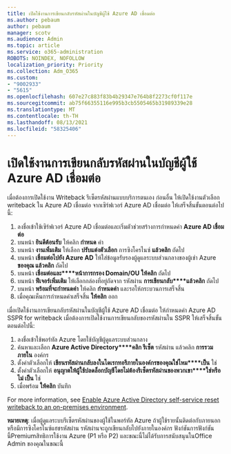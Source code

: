 ```yaml
---
title: เปิดใช้งานการเขียนกลับรหัสผ่านในบัญชีผู้ใช้ Azure AD เชื่อมต่อ
ms.author: pebaum
author: pebaum
manager: scotv
ms.audience: Admin
ms.topic: article
ms.service: o365-administration
ROBOTS: NOINDEX, NOFOLLOW
localization_priority: Priority
ms.collection: Adm_O365
ms.custom:
- "9002933"
- "5615"
ms.openlocfilehash: 607e27c883f83b4b29347e764b8f2273cf0f117e
ms.sourcegitcommit: ab75f66355116e995b3cb5505465b31989339e28
ms.translationtype: MT
ms.contentlocale: th-TH
ms.lasthandoff: 08/13/2021
ms.locfileid: "58325406"
---
```

# <a name="enable-password-writeback-in-azure-ad-connect"></a>เปิดใช้งานการเขียนกลับรหัสผ่านในบัญชีผู้ใช้ Azure AD เชื่อมต่อ

เมื่อต้องการเปิดใช้งาน Writeback รีเซ็ตรหัสผ่านแบบบริการตนเอง ก่อนอื่น ให้เปิดใช้งานตัวเลือก writeback ใน Azure AD เชื่อมต่อ จากเซิร์ฟเวอร์ Azure AD เชื่อมต่อ ให้เสร็จสิ้นขั้นตอนต่อไปนี้:

1. ลงชื่อเข้าใช้เซิร์ฟเวอร์ Azure AD เชื่อมต่อและเริ่มตัวช่วยสร้างการกําหนดค่า **Azure AD เชื่อมต่อ**
2. บนหน้า **ยินดีต้อนรับ** ให้คลิก **กําหนด** ค่า
3. บนหน้า **งานเพิ่มเติม** ให้เลือก **ปรับแต่งตัวเลือก** การซิงโครไนซ์ **แล้วคลิก** ถัดไป
4. บนหน้า **เชื่อมต่อไปยัง Azure AD** ให้ใส่ข้อมูลรับรองผู้ดูแลระบบส่วนกลางของผู้เช่า Azure **ของคุณ แล้วคลิก** ถัดไป
5. บนหน้า **เชื่อมต่อและ****หน้าการกรอง Domain/OU** **ให้คลิก** ถัดไป
6. บนหน้า **ฟีเจอร์เพิ่มเติม** ให้เลือกกล่องที่อยู่ถัดจาก รหัสผ่าน **การเขียนกลับ****แล้วคลิก** ถัดไป
7. บนหน้า **พร้อมที่จะกําหนดค่า** ให้คลิก **กําหนดค่า** และรอให้กระบวนการเสร็จสิ้น
8. เมื่อคุณเห็นการกําหนดค่าเสร็จสิ้น **ให้คลิก** ออก

เมื่อเปิดใช้งานการเขียนกลับรหัสผ่านในบัญชีผู้ใช้ Azure AD เชื่อมต่อ ให้กําหนดค่า Azure AD SSPR for writeback  เมื่อต้องการเปิดใช้งานการเขียนกลับของรหัสผ่านใน SSPR ให้เสร็จสิ้นขั้นตอนต่อไปนี้:

1. ลงชื่อเข้าใช้พอร์ทัล Azure โดยใช้บัญชีผู้ดูแลระบบส่วนกลาง
2. ค้นหาและเลือก **Azure Active Directory****คลิก รีเซ็ต** รหัสผ่าน แล้วคลิก **การรวมภายใน** องค์กร
3. ตั้งค่าตัวเลือกให้ **เขียนรหัสผ่านกลับลงในไดเรกทอรีภายในองค์กรของคุณใช่ไหม****เป็น** ใช่
4. ตั้งค่าตัวเลือกให้ **อนุญาตให้ผู้ใช้ปลดล็อกบัญชีโดยไม่ต้องรีเซ็ตรหัสผ่านของพวกเขา****ใช่หรือไม่ เป็น** ใช่
5. เมื่อพร้อม **ให้คลิก** บันทึก

For more information, see [Enable Azure Active Directory self-service reset writeback to an on-premises environment](https://docs.microsoft.com/azure/active-directory/authentication/tutorial-enable-sspr-writeback).

**หมายเหตุ**: เมื่อผู้ดูแลระบบรีเซ็ตรหัสผ่านของผู้ใช้ในพอร์ทัล Azure ถ้าผู้ใช้รายนั้นติดต่อกับภายนอกหรือมีการซิงโครไนซ์แฮชรหัสผ่าน รหัสผ่านจะถูกเขียนกลับไปยังภายในองค์กร ฟังก์ชันการฟังก์ชันนี้Premiumสิทธิการใช้งาน Azure (P1 หรือ P2) และขณะนี้ไม่ได้รับการสนับสนุนในOffice Admin ของคุณในขณะนี้
